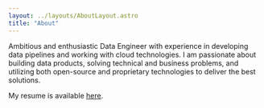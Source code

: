 ```yaml
---
layout: ../layouts/AboutLayout.astro
title: "About"
---
```


Ambitious and enthusiastic Data Engineer with experience in developing data pipelines and working with cloud technologies. I am passionate about building data products, solving technical and business problems, and utilizing both open-source and proprietary technologies to deliver the best solutions.

My resume is available [here](https://github.com/therealhieu/resume/blob/master/cvs/miku/NguyenMinhHieu.pdf).
